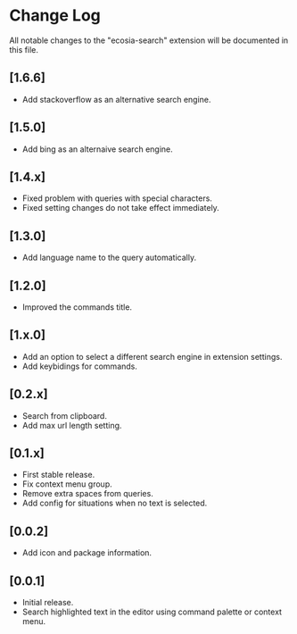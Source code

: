 # Change Log

All notable changes to the "ecosia-search" extension will be documented in this file.

## [1.6.6]

- Add stackoverflow as an alternative search engine.

## [1.5.0]

- Add bing as an alternaive search engine.

## [1.4.x]

- Fixed problem with queries with special characters.
- Fixed setting changes do not take effect immediately.

## [1.3.0]

- Add language name to the query automatically.

## [1.2.0]

- Improved the commands title.


## [1.x.0]

- Add an option to select a different search engine in extension settings.
- Add keybidings for commands.

## [0.2.x]

- Search from clipboard.
- Add max url length setting.

## [0.1.x]

- First stable release.
- Fix context menu group.
- Remove extra spaces from queries.
- Add config for situations when no text is selected.

## [0.0.2]

- Add icon and package information.

## [0.0.1]

- Initial release.
- Search highlighted text in the editor using command palette or context menu.
